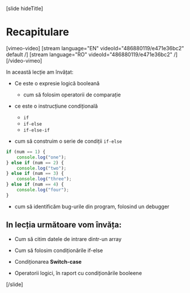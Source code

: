 [slide hideTitle]
# Recapitulare

[vimeo-video]
[stream language="EN" videoId="486880119/e471e36bc2" default /]
[stream language="RO" videoId="486880119/e471e36bc2"  /]
[/video-vimeo]

In această lecție am învățat:

- Ce este o expresie logică booleană  
   - cum să folosim operatorii de comparație 

- ce este o instrucțiune condițională 
   - `if`
   - `if-else`
   - `if-else-if`
- cum să construim o serie de condiții `if-else` 

```js
if (num == 1) {
    console.log("one");
} else if (num == 2) {
    console.log("two");
} else if (num == 3) {
    console.log("three");
} else if (num == 4) {
    console.log("four");
}
```

- cum să identificăm bug-urile din program, folosind un debugger

## In lecția următoare vom învăța:

- Cum să citim datele de intrare dintr-un array

- Cum să folosim condiționările if-else

- Condiționarea **Switch-case** 

- Operatorii logici, în raport cu condiționările booleene 

[/slide]
